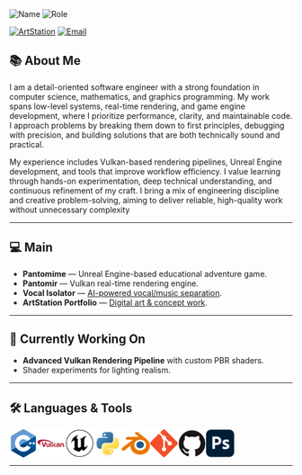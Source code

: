 <img alt="Name" src="https://img.shields.io/badge/Jarod%20Castillo-9CC0E7?style=for-the-badge">
<img alt="Role" src="https://img.shields.io/badge/Software%20Engineer%20%7C%20Game%20Developer%20%7C%20Graphics%20Programmer-F6C1C1?style=for-the-badge">

<a href="https://www.artstation.com/jarodcastillo"><img alt="ArtStation" src="https://img.shields.io/badge/ArtStation-9CC0E7?style=for-the-badge&logo=artstation&logoColor=white"></a>
<a href="mailto:jarod.a.castillo@gmail.com"><img alt="Email" src="https://img.shields.io/badge/Email%20Me-9CC0E7?style=for-the-badge&logo=gmail&logoColor=white"></a>

## 📚 About Me
I am a detail-oriented software engineer with a strong foundation in computer science, mathematics, and graphics programming. My work spans low-level systems, real-time rendering, and game engine development, where I prioritize performance, clarity, and maintainable code. I approach problems by breaking them down to first principles, debugging with precision, and building solutions that are both technically sound and practical.

My experience includes Vulkan-based rendering pipelines, Unreal Engine development, and tools that improve workflow efficiency. I value learning through hands-on experimentation, deep technical understanding, and continuous refinement of my craft. I bring a mix of engineering discipline and creative problem-solving, aiming to deliver reliable, high-quality work without unnecessary complexity

---

## 💻 Main
- **Pantomime** — Unreal Engine-based educational adventure game.
- **Pantomir** — Vulkan real-time rendering engine.
- **Vocal Isolator** — [AI-powered vocal/music separation](https://huggingface.co/spaces/Smotto/Vocal-Isolator).
- **ArtStation Portfolio** — [Digital art & concept work](https://www.artstation.com/jarodcastillo).

---

## 💬 Currently Working On
- **Advanced Vulkan Rendering Pipeline** with custom PBR shaders.
- Shader experiments for lighting realism.

---

## 🛠 Languages & Tools
<img align="left" alt="C++" width="50px" src="https://github.com/devicons/devicon/blob/master/icons/cplusplus/cplusplus-original.svg">
<img align="left" alt="Vulkan" width="50px" src="https://github.com/devicons/devicon/blob/master/icons/vulkan/vulkan-original.svg">
<img align="left" alt="Unreal Engine" width="50px" src="https://github.com/devicons/devicon/blob/master/icons/unrealengine/unrealengine-original.svg">
<img align="left" alt="Python" width="50px" src="https://github.com/devicons/devicon/blob/master/icons/python/python-original.svg">
<img align="left" alt="Blender" width="50px" src="https://github.com/devicons/devicon/blob/master/icons/blender/blender-original.svg">
<img align="left" alt="Git" width="50px" src="https://github.com/devicons/devicon/blob/master/icons/git/git-original.svg">
<img align="left" alt="GitHub" width="50px" src="https://github.com/devicons/devicon/blob/master/icons/github/github-original.svg">
<img align="left" alt="Photoshop" width="50px" src="https://github.com/devicons/devicon/blob/master/icons/photoshop/photoshop-plain.svg">

<br clear="left"/>

---
